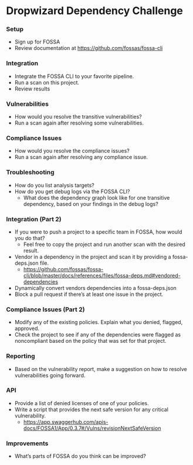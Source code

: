 # Dropwizard Dependency Challenge


### Setup

- Sign up for FOSSA
- Review documentation at https://github.com/fossas/fossa-cli

### Integration

- Integrate the FOSSA CLI to your favorite pipeline.
- Run a scan on this project.
- Review results

### Vulnerabilities

- How would you resolve the transitive vulnerabilities?
- Run a scan again after resolving some vulnerabilities.

### Compliance Issues

- How would you resolve the compliance issues?
- Run a scan again after resolving any compliance issue.

### Troubleshooting

- How do you list analysis targets?
- How do you get debug logs via the FOSSA CLI?
  - What does the dependency graph look like for one transitive dependency, based on your findings in the debug logs?

### Integration (Part 2)

- If you were to push a project to a specific team in FOSSA, how would you do that?
  - Feel free to copy the project and run another scan with the desired result.
- Vendor in a dependency in the project and scan it by providing a fossa-deps.json file. 
  - https://github.com/fossas/fossa-cli/blob/master/docs/references/files/fossa-deps.md#vendored-dependencies
- Dynamically convert vendors dependencies into a fossa-deps.json
- Block a pull request if there’s at least one issue in the project.

### Compliance Issues (Part 2)

- Modify any of the existing policies. Explain what you denied, flagged, approved.
- Check the project to see if any of the dependencies were flagged as noncompliant based on the policy that was set for that project.

### Reporting

- Based on the vulnerability report, make a suggestion on how to resolve vulnerabilities going forward.

### API

- Provide a list of denied licenses of one of your policies.
- Write a script that provides the next safe version for any critical vulnerability.
  - https://app.swaggerhub.com/apis-docs/FOSSA1/App/0.3.7#/Vulns/revisionNextSafeVersion

### Improvements

- What’s parts of FOSSA do you think can be improved?
